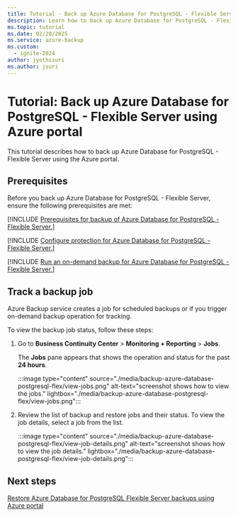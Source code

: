```yaml
---
title: Tutorial - Back up Azure Database for PostgreSQL - Flexible Server via Azure Backup
description: Learn how to back up Azure Database for PostgreSQL - Flexible Server.
ms.topic: tutorial
ms.date: 02/28/2025
ms.service: azure-backup
ms.custom:
  - ignite-2024
author: jyothisuri
ms.author: jsuri
---
```


# Tutorial: Back up Azure Database for PostgreSQL - Flexible Server using Azure portal

This tutorial describes how to back up Azure Database for PostgreSQL - Flexible Server using the Azure portal. 

## Prerequisites

Before you back up Azure Database for PostgreSQL - Flexible Server, ensure the following prerequisites are met:

[!INCLUDE [Prerequisites for backup of Azure Database for PostgreSQL - Flexible Server.](../../includes/backup-postgresql-flexible-server-prerequisites.md)]


[!INCLUDE [Configure protection for Azure Database for PostgreSQL - Flexible Server.](../../includes/configure-postgresql-flexible-server-backup.md)]

[!INCLUDE [Run an on-demand backup for Azure Database for PostgreSQL - Flexible Server.](../../includes/postgresql-flexible-server-on-demand-backup.md)]


## Track a backup job

Azure Backup service creates a job for scheduled backups or if you trigger on-demand backup operation for tracking. 

To view the backup job status, follow these steps:

1. Go to **Business Continuity Center** > **Monitoring + Reporting** > **Jobs**.

   The **Jobs** pane appears that shows the operation and status for the past **24 hours**.

   :::image type="content" source="./media/backup-azure-database-postgresql-flex/view-jobs.png" alt-text="screenshot shows how to view the jobs." lightbox="./media/backup-azure-database-postgresql-flex/view-jobs.png":::

2. Review the list of backup and restore jobs and their status. To view the job details, select a job from the list.

   :::image type="content" source="./media/backup-azure-database-postgresql-flex/view-job-details.png" alt-text="screenshot shows how to view the job details." lightbox="./media/backup-azure-database-postgresql-flex/view-job-details.png":::

## Next steps

[Restore Azure Database for PostgreSQL Flexible Server backups using Azure portal](./restore-azure-database-postgresql-flex.md)
